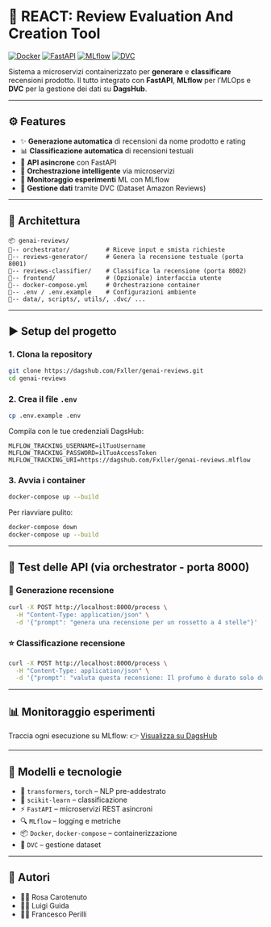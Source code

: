 # 🧠 REACT: Review Evaluation And Creation Tool

[![Docker](https://img.shields.io/badge/docker-microservices-blue)](https://www.docker.com/)
[![FastAPI](https://img.shields.io/badge/FastAPI-ready-brightgreen)](https://fastapi.tiangolo.com/)
[![MLflow](https://img.shields.io/badge/MLflow-tracking-orange)](https://dagshub.com/Fxller/genai-reviews.mlflow)
[![DVC](https://img.shields.io/badge/DVC-enabled-purple)](https://dvc.org/)

Sistema a microservizi containerizzato per **generare** e **classificare** recensioni prodotto. Il tutto integrato con **FastAPI**, **MLflow** per l’MLOps e **DVC** per la gestione dei dati su **DagsHub**.

---

## ⚙️ Features

* ✨ **Generazione automatica** di recensioni da nome prodotto e rating
* 📊 **Classificazione automatica** di recensioni testuali
* 🚀 **API asincrone** con FastAPI
* 🔁 **Orchestrazione intelligente** via microservizi
* 🧪 **Monitoraggio esperimenti** ML con MLflow
* 🧺 **Gestione dati** tramite DVC (Dataset Amazon Reviews)

---

## 🧱 Architettura

```text
📦 genai-reviews/
🔼-- orchestrator/          # Riceve input e smista richieste
🔼-- reviews-generator/     # Genera la recensione testuale (porta 8001)
🔼-- reviews-classifier/    # Classifica la recensione (porta 8002)
🔼-- frontend/              # (Opzionale) interfaccia utente
🔼-- docker-compose.yml     # Orchestrazione container
🔼-- .env / .env.example    # Configurazioni ambiente
🔼-- data/, scripts/, utils/, .dvc/ ...
```

---

## ▶️ Setup del progetto

### 1. Clona la repository

```bash
git clone https://dagshub.com/Fxller/genai-reviews.git
cd genai-reviews
```

### 2. Crea il file `.env`

```bash
cp .env.example .env
```

Compila con le tue credenziali DagsHub:

```dotenv
MLFLOW_TRACKING_USERNAME=ilTuoUsername
MLFLOW_TRACKING_PASSWORD=ilTuoAccessToken
MLFLOW_TRACKING_URI=https://dagshub.com/Fxller/genai-reviews.mlflow
```

### 3. Avvia i container

```bash
docker-compose up --build
```

Per riavviare pulito:

```bash
docker-compose down
docker-compose up --build
```

---

## 🧪 Test delle API (via orchestrator - porta 8000)

### 🔀 Generazione recensione

```bash
curl -X POST http://localhost:8000/process \
  -H "Content-Type: application/json" \
  -d '{"prompt": "genera una recensione per un rossetto a 4 stelle"}'
```

### ⭐ Classificazione recensione

```bash
curl -X POST http://localhost:8000/process \
  -H "Content-Type: application/json" \
  -d '{"prompt": "valuta questa recensione: Il profumo è durato solo due ore"}'
```

---

## 📊 Monitoraggio esperimenti

Traccia ogni esecuzione su MLflow:
👉 [Visualizza su DagsHub](https://dagshub.com/Fxller/genai-reviews/experiments)

---

## 🧠 Modelli e tecnologie

* 🧬 `transformers`, `torch` – NLP pre-addestrato
* 🧪 `scikit-learn` – classificazione
* ⚡ `FastAPI` – microservizi REST asincroni
* 🔍 `MLflow` – logging e metriche
* 📦 `Docker`, `docker-compose` – containerizzazione
* 📂 `DVC` – gestione dataset

---

## 👥 Autori

* 🧑‍💻 Rosa Carotenuto
* 👩‍💻 Luigi Guida
* 🧑‍💻 Francesco Perilli
